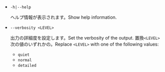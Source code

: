 * `-h|--help`

  <span data-ttu-id="663ed-101">ヘルプ情報が表示されます。</span><span class="sxs-lookup"><span data-stu-id="663ed-101">Show help information.</span></span>

* `--verbosity <LEVEL>`

  <span data-ttu-id="663ed-102">出力の詳細度を設定します。</span><span class="sxs-lookup"><span data-stu-id="663ed-102">Set the verbosity of the output.</span></span> <span data-ttu-id="663ed-103">置換`<LEVEL>`次の値のいずれかの。</span><span class="sxs-lookup"><span data-stu-id="663ed-103">Replace `<LEVEL>` with one of the following values:</span></span>
  
  * `quiet`
  * `normal`
  * `detailed`